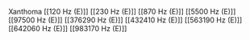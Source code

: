 Xanthoma
[[120 Hz (E)]]
[[230 Hz (E)]]
[[870 Hz (E)]]
[[5500 Hz (E)]]
[[97500 Hz (E)]]
[[376290 Hz (E)]]
[[432410 Hz (E)]]
[[563190 Hz (E)]]
[[642060 Hz (E)]]
[[983170 Hz (E)]]